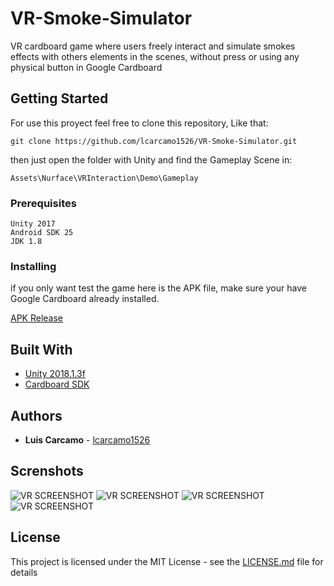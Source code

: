 # VR-Smoke-Simulator
 
VR cardboard game where users freely interact and simulate smokes effects with others elements in the scenes, without press or using any physical button in Google Cardboard

## Getting Started

For use this proyect feel free to clone this repository, Like that:

```
git clone https://github.com/lcarcamo1526/VR-Smoke-Simulator.git

```
then just open the folder with Unity and find the Gameplay Scene in:

```
Assets\Nurface\VRInteraction\Demo\Gameplay
```


### Prerequisites

```
Unity 2017
Android SDK 25
JDK 1.8
```

### Installing

if you only want test the game here is the APK file, make sure your have Google Cardboard already installed.

[APK Release](https://github.com/lcarcamo1526/VR-Smoke-Simulator/releases)


## Built With

* [Unity 2018.1.3f](https://unity3d.com/)
* [Cardboard SDK](https://vr.google.com/cardboard/) 

## Authors

* **Luis Carcamo** - [lcarcamo1526](https://github.com/lcarcamo1526)

## Screnshots
![VR SCREENSHOT](https://i.ibb.co/R7184wQ/Whats-App-Image-2019-03-11-at-11-10-54-AM.jpg)
![VR SCREENSHOT](https://i.ibb.co/w7LHK0N/Whats-App-Image-2019-03-11-at-11-10-54-AM-1.jpg)
![VR SCREENSHOT](https://i.ibb.co/VHhfLvy/Whats-App-Image-2019-03-11-at-11-10-54-AM-2.jpg)
![VR SCREENSHOT](https://i.ibb.co/fvBRWqG/Whats-App-Image-2019-03-11-at-11-10-54-AM-3.jpg)




## License
This project is licensed under the MIT License - see the [LICENSE.md](LICENSE.md) file for details


